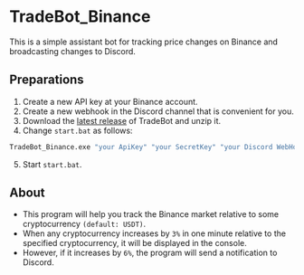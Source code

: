 # TradeBot_Binance
This is a simple assistant bot for tracking price changes on Binance and broadcasting changes to Discord.

## Preparations
1. Create a new API key at your Binance account.
2. Create a new webhook in the Discord channel that is convenient for you.
3. Download the [latest release](https://github.com/Dylariz/TradeBot_Binance/releases/tag/Releases) of TradeBot and unzip it.
4. Change `start.bat` as follows:
``` bash
TradeBot_Binance.exe "your ApiKey" "your SecretKey" "your Discord WebHook URL" "optional: relative Сryptocurrency (default: USDT)"
```
5. Start `start.bat`.

## About
- This program will help you track the Binance market relative to some cryptocurrency `(default: USDT)`. 
- When any cryptocurrency increases by `3%` in one minute relative to the specified cryptocurrency, it will be displayed in the console. 
- However, if it increases by `6%`, the program will send a notification to Discord.
